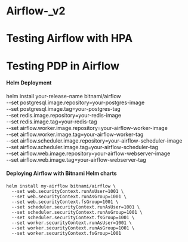 # Airflow-_v2

# Testing Airflow with HPA

# Testing PDP in Airflow

#### Helm Deployment
helm install your-release-name bitnami/airflow \
  --set postgresql.image.repository=your-postgres-image \
  --set postgresql.image.tag=your-postgres-tag \
  --set redis.image.repository=your-redis-image \
  --set redis.image.tag=your-redis-tag \
  --set airflow.worker.image.repository=your-airflow-worker-image \
  --set airflow.worker.image.tag=your-airflow-worker-tag \
  --set airflow.scheduler.image.repository=your-airflow-scheduler-image \
  --set airflow.scheduler.image.tag=your-airflow-scheduler-tag \
  --set airflow.web.image.repository=your-airflow-webserver-image \
  --set airflow.web.image.tag=your-airflow-webserver-tag


#### Deploying Airflow with Bitnami Helm charts 
```
helm install my-airflow bitnami/airflow \
  --set web.securityContext.runAsUser=1001 \
  --set web.securityContext.runAsGroup=1001 \
  --set web.securityContext.fsGroup=1001 \
  --set scheduler.securityContext.runAsUser=1001 \
  --set scheduler.securityContext.runAsGroup=1001 \
  --set scheduler.securityContext.fsGroup=1001 \
  --set worker.securityContext.runAsUser=1001 \
  --set worker.securityContext.runAsGroup=1001 \
  --set worker.securityContext.fsGroup=1001
```
